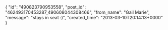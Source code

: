  {
   "id": "490823790953558",
   "post_id": "462493170453287_490608044308466",
   "from_name": "Gail Marie",
   "message": "stays in seat :)",
   "created_time": "2013-03-10T20:14:13+0000"
 }
